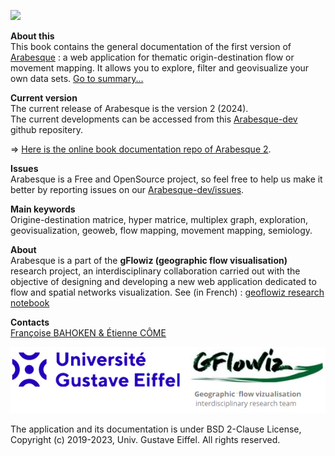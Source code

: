 ![](images/logo_arabesque_DOC.png)

**About this**  </br>
This book contains the general documentation of the first version of [Arabesque](https://gflowiz.github.io/dev-arabesque/) : a web application for thematic origin-destination flow or movement mapping. It allows you to explore, filter and geovisualize your own data sets. 
[Go to summary...](https://gflowiz.github.io/arabesque-doc/index.html)

**Current version** </br>
The current release of Arabesque is the version 2 (2024). </br>
The current developments can be accessed from this [Arabesque-dev](https://github.com/gflowiz/dev-arabesque) github repositery. </br>

=> [Here is the online book documentation repo of Arabesque 2](https://github.com/gflowiz/arabesque2-doc).

**Issues** </br>
Arabesque is a Free and OpenSource project, so feel free to help us make it better by reporting issues on our [Arabesque-dev/issues](https://github.com/gflowiz/arabesque-doc/issues). 

**Main keywords** </br>
Origine-destination matrice, hyper matrice, multiplex graph, exploration, geovisualization, geoweb, flow mapping, movement mapping, semiology.

**About** </br>
Arabesque is a part of the **gFlowiz (geographic flow visualisation)** research project, an interdisciplinary collaboration carried out with the objective of designing 
and developing a new web application dedicated to flow 
and spatial networks visualization. See (in French) : [geoflowiz research notebook](https://geoflowiz.hypotheses.org/)

**Contacts** </br>
[Françoise BAHOKEN & Étienne CÔME](mailto:francoise.bahoken@univ-eiffel.fr,etienne.come@univ-eiffel.fr)

![](images/logo_UGE-gflowiz.png)

The application and its documentation is under BSD 2-Clause License, </br> Copyright (c) 2019-2023, Univ. Gustave Eiffel. All rights reserved.
